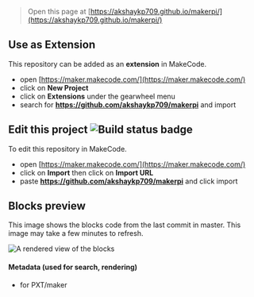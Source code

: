 
> Open this page at [https://akshaykp709.github.io/makerpi/](https://akshaykp709.github.io/makerpi/)

## Use as Extension

This repository can be added as an **extension** in MakeCode.

* open [https://maker.makecode.com/](https://maker.makecode.com/)
* click on **New Project**
* click on **Extensions** under the gearwheel menu
* search for **https://github.com/akshaykp709/makerpi** and import

## Edit this project ![Build status badge](https://github.com/akshaykp709/makerpi/workflows/MakeCode/badge.svg)

To edit this repository in MakeCode.

* open [https://maker.makecode.com/](https://maker.makecode.com/)
* click on **Import** then click on **Import URL**
* paste **https://github.com/akshaykp709/makerpi** and click import

## Blocks preview

This image shows the blocks code from the last commit in master.
This image may take a few minutes to refresh.

![A rendered view of the blocks](https://github.com/akshaykp709/makerpi/raw/master/.github/makecode/blocks.png)

#### Metadata (used for search, rendering)

* for PXT/maker
<script src="https://makecode.com/gh-pages-embed.js"></script><script>makeCodeRender("{{ site.makecode.home_url }}", "{{ site.github.owner_name }}/{{ site.github.repository_name }}");</script>
